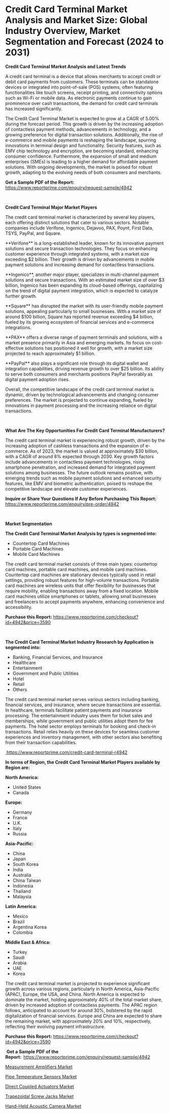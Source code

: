 <p><h1>Credit Card Terminal Market Analysis and Market Size: Global Industry Overview, Market Segmentation and Forecast (2024 to 2031)</h1></p><p><strong>Credit Card Terminal Market Analysis and Latest Trends</strong></p>
<p><p>A credit card terminal is a device that allows merchants to accept credit or debit card payments from customers. These terminals can be standalone devices or integrated into point-of-sale (POS) systems, often featuring functionalities like touch screens, receipt printing, and connectivity options such as Wi-Fi or mobile data. As electronic payments continue to gain prominence over cash transactions, the demand for credit card terminals has increased significantly.</p><p>The Credit Card Terminal Market is expected to grow at a CAGR of 5.00% during the forecast period. This growth is driven by the increasing adoption of contactless payment methods, advancements in technology, and a growing preference for digital transaction solutions. Additionally, the rise of e-commerce and mobile payments is reshaping the landscape, spurring innovations in terminal design and functionality. Security features, such as EMV chip technology and encryption, are becoming standard, enhancing consumer confidence. Furthermore, the expansion of small and medium enterprises (SMEs) is leading to a higher demand for affordable payment solutions. With ongoing developments, the market is poised for robust growth, adapting to the evolving needs of both consumers and merchants.</p></p>
<p><strong>Get a Sample PDF of the Report:&nbsp;</strong> <a href="https://www.reportprime.com/enquiry/request-sample/4942">https://www.reportprime.com/enquiry/request-sample/4942</a></p>
<p>&nbsp;</p>
<p><strong>Credit Card Terminal Major Market Players</strong></p>
<p><p>The credit card terminal market is characterized by several key players, each offering distinct solutions that cater to various sectors. Notable companies include Verifone, Ingenico, Dejavoo, PAX, Poynt, First Data, TSYS, PayPal, and Square.</p><p>**Verifone** is a long-established leader, known for its innovative payment solutions and secure transaction technologies. They focus on enhancing customer experience through integrated systems, with a market size exceeding $2 billion. Their growth is driven by advancements in mobile payment solutions and increasing demand for contactless transactions.</p><p>**Ingenico**, another major player, specializes in multi-channel payment solutions and secure transactions. With an estimated market size of over $3 billion, Ingenico has been expanding its cloud-based offerings, capitalizing on the trend of digital payment integration, which is expected to catalyze further growth.</p><p>**Square** has disrupted the market with its user-friendly mobile payment solutions, appealing particularly to small businesses. With a market size of around $100 billion, Square has reported revenue exceeding $4 billion, fueled by its growing ecosystem of financial services and e-commerce integrations.</p><p>**PAX** offers a diverse range of payment terminals and solutions, with a market presence primarily in Asia and emerging markets. Its focus on cost-effective solutions has positioned it well for growth, with a market size projected to reach approximately $1 billion.</p><p>**PayPal** also plays a significant role through its digital wallet and integration capabilities, driving revenue growth to over $25 billion. Its ability to serve both consumers and merchants positions PayPal favorably as digital payment adoption rises.</p><p>Overall, the competitive landscape of the credit card terminal market is dynamic, driven by technological advancements and changing consumer preferences. The market is projected to continue expanding, fueled by innovations in payment processing and the increasing reliance on digital transactions.</p></p>
<p>&nbsp;</p>
<p><strong>What Are The Key Opportunities For Credit Card Terminal Manufacturers?</strong></p>
<p><p>The credit card terminal market is experiencing robust growth, driven by the increasing adoption of cashless transactions and the expansion of e-commerce. As of 2023, the market is valued at approximately $30 billion, with a CAGR of around 8% expected through 2030. Key growth factors include advancements in contactless payment technologies, rising smartphone penetration, and increased demand for integrated payment solutions among businesses. The future outlook remains positive, with emerging trends such as mobile payment solutions and enhanced security features, like EMV and biometric authentication, poised to reshape the competitive landscape and elevate customer experiences.</p></p>
<p><strong>Inquire or Share Your Questions If Any Before Purchasing This Report:</strong> <a href="https://www.reportprime.com/enquiry/pre-order/4942">https://www.reportprime.com/enquiry/pre-order/4942</a></p>
<p>&nbsp;</p>
<p><strong>Market Segmentation</strong></p>
<p><strong>The Credit Card Terminal Market Analysis by types is segmented into:</strong></p>
<p><ul><li>Countertop Card Machines</li><li>Portable Card Machines</li><li>Mobile Card Machines</li></ul></p>
<p><p>The credit card terminal market consists of three main types: countertop card machines, portable card machines, and mobile card machines. Countertop card machines are stationary devices typically used in retail settings, providing robust features for high-volume transactions. Portable card machines are wireless units that offer flexibility for businesses that require mobility, enabling transactions away from a fixed location. Mobile card machines utilize smartphones or tablets, allowing small businesses and freelancers to accept payments anywhere, enhancing convenience and accessibility.</p></p>
<p><strong>Purchase this Report:&nbsp;</strong><a href="https://www.reportprime.com/checkout?id=4942&price=3590">https://www.reportprime.com/checkout?id=4942&price=3590</a></p>
<p>&nbsp;</p>
<p><strong>The Credit Card Terminal Market Industry Research by Application is segmented into:</strong></p>
<p><ul><li>Banking, Financial Services, and Insurance</li><li>Healthcare</li><li>Entertainment</li><li>Government and Public Utilities</li><li>Hotel</li><li>Retail</li><li>Others</li></ul></p>
<p><p>The credit card terminal market serves various sectors including banking, financial services, and insurance, where secure transactions are essential. In healthcare, terminals facilitate patient payments and insurance processing. The entertainment industry uses them for ticket sales and memberships, while government and public utilities adopt them for fee payments. The hotel sector employs terminals for booking and check-in transactions. Retail relies heavily on these devices for seamless customer experiences and inventory management, with other sectors also benefiting from their transaction capabilities.</p></p>
<p><a href="https://www.reportprime.com/credit-card-terminal-r4942">&nbsp;https://www.reportprime.com/credit-card-terminal-r4942</a></p>
<p><strong>In terms of Region, the Credit Card Terminal Market Players available by Region are:</strong></p>
<p>
    <p> <strong> North America: </strong>
        <ul>
            <li>United States</li>
            <li>Canada</li>
        </ul>
        </p> 
    <p> <strong> Europe: </strong>
        <ul>
            <li>Germany</li>
            <li>France</li>
            <li>U.K.</li>
            <li>Italy</li>
            <li>Russia</li>
        </ul>
        </p> 
    <p> <strong> Asia-Pacific: </strong>
        <ul>
            <li>China</li>
            <li>Japan</li>
            <li>South Korea</li>
            <li>India</li>
            <li>Australia</li>
            <li>China Taiwan</li>
            <li>Indonesia</li>
            <li>Thailand</li>
            <li>Malaysia</li>
        </ul>
        </p> 
    <p> <strong> Latin America: </strong>
        <ul>
            <li>Mexico</li>
            <li>Brazil</li>
            <li>Argentina Korea</li>
            <li>Colombia</li>
        </ul>
        </p> 
    <p> <strong> Middle East & Africa: </strong>
        <ul>
            <li>Turkey</li>
            <li>Saudi</li>
            <li>Arabia</li>
            <li>UAE</li>
            <li>Korea</li>
        </ul>
    </p>
    </p>
<p><p>The credit card terminal market is projected to experience significant growth across various regions, particularly in North America, Asia-Pacific (APAC), Europe, the USA, and China. North America is expected to dominate the market, holding approximately 40% of the total market share, driven by increased adoption of contactless payments. The APAC region follows, anticipated to account for around 30%, bolstered by the rapid digitalization of financial services. Europe and China are expected to share the remaining market, with approximately 20% and 10%, respectively, reflecting their evolving payment infrastructure.</p></p>
<p><strong>Purchase this Report: </strong><a href="https://www.reportprime.com/checkout?id=4942&price=3590">https://www.reportprime.com/checkout?id=4942&price=3590</a></p>
<p>&nbsp;<strong>Get a Sample PDF of the Report:&nbsp;&nbsp;</strong><a href="https://www.reportprime.com/enquiry/request-sample/4942">https://www.reportprime.com/enquiry/request-sample/4942</a></p>
<p><strong></strong></p>
<p><p><a href="https://issuu.com/reportprime-2/docs/measurement-amplifiers-market-size-_04e53dbb37153f">Measurement Amplifiers Market</a></p><p><a href="https://www.linkedin.com/pulse/global-pipe-temperature-sensors-market-product-type-application-region-eccbe?trackingId=s4roLAl3QOuy1cUqPOsObQ%3D%3D">Pipe Temperature Sensors Market</a></p><p><a href="https://www.linkedin.com/pulse/direct-coupled-actuators-market-size-segmentation-trends-oz5ye?trackingId=6KkQaUVeTH2OlEKTbjPUPw%3D%3D">Direct Coupled Actuators Market</a></p><p><a href="https://www.linkedin.com/pulse/trapezoidal-screw-jacks-market-global-trends-forecast-2024-arqge?trackingId=DJ7Vr6rhQ7aqN7a1Mvmi%2Bg%3D%3D">Trapezoidal Screw Jacks Market</a></p><p><a href="https://issuu.com/reportprime-2/docs/hand-held-acoustic-camera-market-si_eefb06dd6f307e">Hand-Held Acoustic Camera Market</a></p></p>
